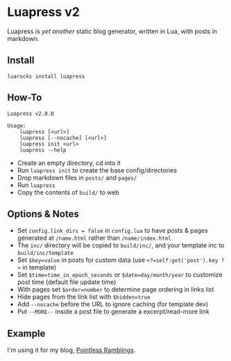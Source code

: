 # Luapress v2

Luapress is *yet another* static blog generator, written in Lua, with posts in markdown.

## Install

`luarocks install luapress`

## How-To

```
Luapress v2.0.0

Usage:
    luapress [<url>]
    luapress [--nocache] [<url>]
    luapress init <url>
    luapress --help
```

+ Create an empty directory, cd into it
+ Run `luapress init` to create the base config/directories
+ Drop markdown files in `posts/` and `pages/`
+ Run `luapress`
+ Copy the contents of `build/` to web

## Options & Notes

+ Set `config.link_dirs = false` in `config.lua` to have posts & pages generated at `/name.html` rather than `/name/index.html`
+ The `inc/` directory will be copied to `build/inc/`, and your template inc to `build/inc/template`
+ Set `$key=value` in posts for custom data (use `<?=self:get('post').key ?>` in template)
+ Set `$time=time_in_epoch_seconds` or `$date=day/month/year` to customize post time (default file update time)
+ With pages set `$order=number` to determine page ordering in links list
+ Hide pages from the link list with `$hidden=true`
+ Add `--nocache` before the URL to ignore caching (for template dev)
+ Put `--MORE--` inside a post file to generate a excerpt/read-more link

## Example

I'm using it for my blog, [Pointless Ramblings](http://pointlessramblings.com).
